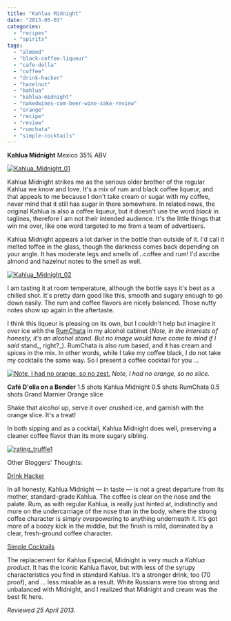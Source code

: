 ```yaml
---
title: "Kahlua Midnight"
date: "2013-05-03"
categories:
  - "recipes"
  - "spirits"
tags:
  - "almond"
  - "black-coffee-liqueur"
  - "cafe-dolla"
  - "coffee"
  - "drink-hacker"
  - "hazelnut"
  - "kahlua"
  - "kahlua-midnight"
  - "nakedwines-com-beer-wine-sake-review"
  - "orange"
  - "recipe"
  - "review"
  - "rumchata"
  - "simple-cocktails"
---
```


**Kahlua Midnight** Mexico 35% ABV

[![Kahlua_Midnight_01](http://s3.amazonaws.com/thegourmez-wpmedia/2013/04/Kahlua_Midnight_01.jpg)](http://www.thegourmez.com/2013/05/kahlua-midnight/kahlua_midnight_01/)

Kahlua Midnight strikes me as the serious older brother of the regular Kahlua we know and love. It's a mix of rum and black coffee liqueur, and that appeals to me because I don't take cream or sugar with my coffee, never mind that it still has sugar in there somewhere. In related news, the original Kahlua is also a coffee liqueur, but it doesn't use the word _black_ in taglines, therefore I am not their intended audience. It's the little things that win me over, like one word targeted to me from a team of advertisers.

Kahlua Midnight appears a lot darker in the bottle than outside of it. I'd call it melted toffee in the glass, though the darkness comes back depending on your angle. It has moderate legs and smells of…coffee and rum! I'd ascribe almond and hazelnut notes to the smell as well.

[![Kahlua_Midnight_02](http://s3.amazonaws.com/thegourmez-wpmedia/2013/04/Kahlua_Midnight_02.jpg)](http://www.thegourmez.com/2013/05/kahlua-midnight/kahlua_midnight_02/)

I am tasting it at room temperature, although the bottle says it's best as a chilled shot. It's pretty darn good like this, smooth and sugary enough to go down easily. The rum and coffee flavors are nicely balanced. Those nutty notes show up again in the aftertaste.

I think this liqueur is pleasing on its own, but I couldn't help but imagine it over ice with the [RumChata](http://www.thegourmez.com/2012/11/rumchata/) in my alcohol cabinet (_Note, in the interests of honesty, it's an alcohol stand. But no image would have come to mind if I said_ stand_, right?_). RumChata is also rum based, and it has cream and spices in the mix. In other words, while I take my coffee black, I do not take my cocktails the same way. So I present a coffee cocktail for you …




<div class="caption">

[![Note, I had no orange, so no zest.](http://s3.amazonaws.com/thegourmez-wpmedia/2013/04/Kahlua_Midnight_03.jpg)](http://www.thegourmez.com/2013/05/kahlua-midnight/kahlua_midnight_03/) _Note, I had no orange, so no slice._</div>


**Café D'olla on a Bender** 1.5 shots Kahlua Midnight 0.5 shots RumChata 0.5 shots Grand Marnier Orange slice

Shake that alcohol up, serve it over crushed ice, and garnish with the orange slice. It's a treat!

In both sipping and as a cocktail, Kahlua Midnight does well, preserving a cleaner coffee flavor than its more sugary sibling.

[![rating_truffle1](http://s3.amazonaws.com/thegourmez-wpmedia/2009/02/rating_truffle1.gif)](http://www.thegourmez.com/2009/02/silk-hope-winery-nc-traminette-2007/rating_truffle1/)

Other Bloggers' Thoughts:

[Drink Hacker](http://www.drinkhacker.com/2012/10/31/review-kahlua-midnight-liqueur/)

In all honesty, Kahlua Midnight — in taste — is not a great departure from its mother, standard-grade Kahlua. The coffee is clear on the nose and the palate. Rum, as with regular Kahlua, is really just hinted at, indistinctly and more on the undercarriage of the nose than in the body, where the strong coffee character is simply overpowering to anything underneath it. It’s got more of a boozy kick in the middle, but the finish is mild, dominated by a clear, fresh-ground coffee character.

[Simple Cocktails](http://simple-cocktails.com/2013/03/coffee-liquors/)

The replacement for Kahlua Especial, Midnight is very much a _Kahlua product_. It has the iconic Kahlua flavor, but with less of the syrupy characteristics you find in standard Kahlua. It’s a stronger drink, too (70 proof), and … less mixable as a result. White Russians were too strong and unbalanced with Midnight, and I realized that Midnight and cream was the best fit here.

_Reviewed 25 April 2013._
